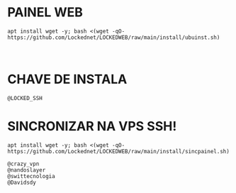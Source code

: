 # PAINEL WEB

```
apt install wget -y; bash <(wget -qO- https://github.com/Lockednet/LOCKEDWEB/raw/main/install/ubuinst.sh)
```
</br>

# CHAVE DE INSTALA
```
@LOCKED_SSH
```

# SINCRONIZAR NA VPS SSH!
```
apt install wget -y; bash <(wget -qO- https://github.com/Lockednet/LOCKEDWEB/raw/main/install/sincpainel.sh)
```

```
@crazy_vpn
@nandoslayer
@swittecnologia
@Davidsdy
```
